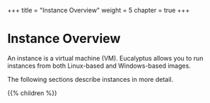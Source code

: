 +++
title = "Instance Overview"
weight = 5
chapter = true
+++


# Instance Overview
An instance is a virtual machine (VM). Eucalyptus allows you to run instances from both Linux-based and Windows-based images. 

The following sections describe instances in more detail. 



{{% children %}}
